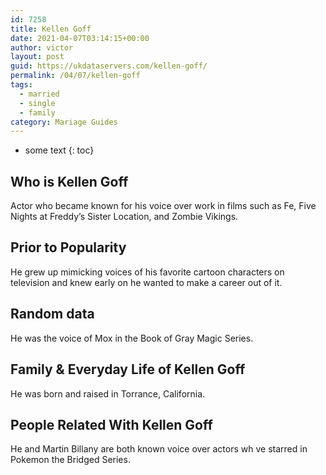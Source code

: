```yaml
---
id: 7258
title: Kellen Goff
date: 2021-04-07T03:14:15+00:00
author: victor
layout: post
guid: https://ukdataservers.com/kellen-goff/
permalink: /04/07/kellen-goff  
tags:
  - married
  - single
  - family
category: Mariage Guides
---
```


* some text
{: toc}


## Who is Kellen Goff



Actor who became known for his voice over work in films such as Fe, Five Nights at Freddy&#8217;s Sister Location, and Zombie Vikings.

                
                
                
## Prior to Popularity



He grew up mimicking voices of his favorite cartoon characters on television and knew early on he wanted to make a career out of it.

                
                
                
## Random data



He was the voice of Mox in the Book of Gray Magic Series.

                
                
                
## Family & Everyday Life of Kellen Goff



He was born and raised in Torrance, California.

                
                
                
## People Related With Kellen Goff



He and Martin Billany are both known voice over actors wh ve starred in Pokemon the Bridged Series.

                
              
            
          
          
          
